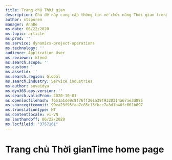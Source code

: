 ```yaml
---
title: Trang chủ Thời gian
description: Chủ đề này cung cấp thông tin về chức năng Thời gian trong Microsoft Dynamics 365 Project Operations.
author: stsporen
manager: AnnBe
ms.date: 06/22/2020
ms.topic: article
ms.prod: ''
ms.service: dynamics-project-operations
ms.technology: ''
audience: Application User
ms.reviewer: kfend
ms.search.scope: ''
ms.custom: ''
ms.assetid: ''
ms.search.region: Global
ms.search.industry: Service industries
ms.author: suvaidya
ms.dyn365.ops.version: ''
ms.search.validFrom: 2020-10-01
ms.openlocfilehash: f651a1de9c8f76ff201a39f9320314a67ae3d885
ms.sourcegitcommit: 99ea23f95faa7c85c13fbcc7a3d1b40fc661b697
ms.translationtype: HT
ms.contentlocale: vi-VN
ms.lasthandoff: 06/22/2020
ms.locfileid: "3757161"
---
```

# <a name="time-home-page"></a><span data-ttu-id="95952-103">Trang chủ Thời gian</span><span class="sxs-lookup"><span data-stu-id="95952-103">Time home page</span></span>
